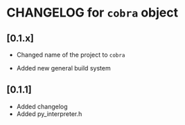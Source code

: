 # CHANGELOG for `cobra` object

## [0.1.x]

- Changed name of the project to `cobra`

- Added new general build system

## [0.1.1]

- Added changelog
- Added py_interpreter.h
